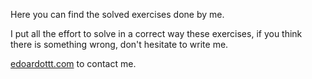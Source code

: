 Here you can find the solved exercises done by me.

I put all the effort to solve in a correct way these exercises, if you think there is something wrong, don't hesitate to write me.

[edoardottt.com](https://edoardottt.com) to contact me.
